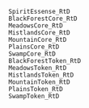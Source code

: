    SpiritEssense_RtD
    BlackForestCore_RtD
    MeadowsCore_RtD
    MistlandsCore_RtD
    MountainCore_RtD
    PlainsCore_RtD
    SwampCore_RtD
    BlackForestToken_RtD
    MeadowsToken_RtD
    MistlandsToken_RtD
    MountainToken_RtD
    PlainsToken_RtD
    SwampToken_RtD
